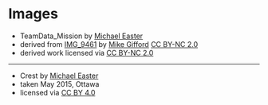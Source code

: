 # Images

* TeamData_Mission by [Michael Easter](http://twitter.com/30_for_60) 
* derived from [IMG_9461](http://bit.ly/1FUqnc8) by [Mike Gifford](https://www.flickr.com/photos/mgifford/)  [CC BY-NC 2.0](https://creativecommons.org/licenses/by-nc/2.0/)
* derived work licensed via [CC BY-NC 2.0](https://creativecommons.org/licenses/by-nc/2.0/)

***

* Crest by [Michael Easter](http://twitter.com/30_for_60)
* taken May 2015, Ottawa
* licensed via [CC BY 4.0](https://creativecommons.org/licenses/by/4.0/)

